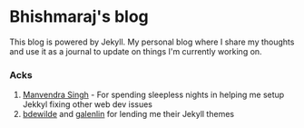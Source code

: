 # Bhishmaraj's blog

This blog is powered by Jekyll. My personal blog where I share my thoughts and use it as a journal to update on things I'm currently working on.

### Acks

1. [Manvendra Singh](https://github.com/manu-chroma) - For spending sleepless nights in helping me setup Jekkyl fixing other web dev issues
2. [bdewilde](https://github.com/bdewilde/bdewilde.github.io) and [galenlin](https://github.com/galenlin/galenlin.github.io) for lending me their Jekyll themes







